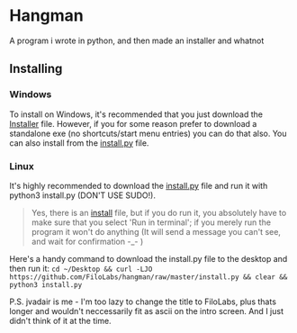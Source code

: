 # Hangman
A program i wrote in python, and then made an installer and whatnot
## Installing
### Windows
To install on Windows, it's recommended that you just download the [Installer](https://github.com/FiloLabs/hangman/raw/master/Windows/hangman_installer.exe) file.
However, if you for some reason prefer to download a standalone exe (no shortcuts/start menu entries) you can do that also.
You can also install from the [install.py](https://github.com/FiloLabs/hangman/blob/master/install.py) file.
### Linux
It's highly recommended to download the [install.py](https://github.com/FiloLabs/hangman/blob/master/install.py) file and run it with python3 install.py (DON'T USE SUDO!).

> Yes, there is an [install](https://github.com/FiloLabs/hangman/raw/master/Linux/install) file, but if you do run it, you absolutely have to make sure that you select 'Run in terminal'; if you merely run the program it won't do anything (It will send a message you can't see, and wait for confirmation -_- )

Here's a handy command to download the install.py file to the desktop and then run it:
`cd ~/Desktop && curl -LJO https://github.com/FiloLabs/hangman/raw/master/install.py && clear && python3 install.py`

P.S. jvadair is me - I'm too lazy to change the title to FiloLabs, plus thats longer and wouldn't neccessarily fit as ascii on the intro screen. And I just didn't think of it at the time.
